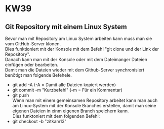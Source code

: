 # KW39  

## Git Repository mit einem Linux System  

Bevor man  mit Repository am Linux System arbeiten kann muss man sie vom GitHub-Server klonen.  
Dies funktioniert mit der Konsole mit dem Befehl "git clone und der Link der Repository".  
Danach kann man mit der Konsole oder mit dem Dateimanger Dateien einfügen oder bearbeiten.  
Damit man die Dateien wieder mit dem Github-Server synchronisiert benötigt man folgende Befehele.  
* git add -A (-A = Damit alle Dateien kopiert werden)  
* git commit -m "Kurzbefehl" (-m = Für ein Kommentar)  
* git push  
Wenn man mit einem gemeinsamen Repository arbeitet kann man auch am Linux-System mit der Konsole Branches erstellen, damit man seine eigenen Dateien in einm eigenen Branch speichern kann.  
Dies funktoniert mit dem folgenden Befehl:  
* git checkout -b "zitkam13"  
